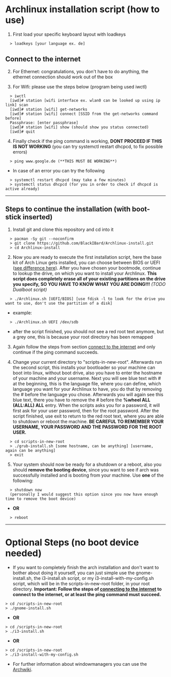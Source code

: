 # Archlinux installation script (how to use)

1. First load your specific keyboard layout with loadkeys

```
  > loadkeys [your language ex. de]
```


## Connect to the internet


2. For Ethernet: congratulations, you don't have to do anything, the ethernet connection should work out of the box

3. For Wifi: please use the steps below (program being used iwctl)

```
  > iwctl
  [iwd]# station [wifi interface ex. wlan0 can be looked up using ip link] scan 
  [iwd]# station [wifi] get-networks 
  [iwd]# station [wifi] connect [SSID from the get-networks command before] 
  Passphrase: [enter passphrase]
  [iwd]# station [wifi] show (should show you status connected)
  [iwd]# quit
```

4. Finally check if the ping command is working, **DONT PROCEED IF THIS IS NOT WORKING**
  (you can try systemctl restart dhcpcd, to fix possible errors)

```
  > ping www.google.de (**THIS MUST BE WORKING**)
```

- In case of an error you can try the following

```
  > systemctl restart dhcpcd (may take a few minutes)
  > systemctl status dhcpcd (for you in order to check if dhcpcd is active already)
```

---

## Steps to continue the installation (with boot-stick inserted)

1. Install git and clone this repository and cd into it
```
  > pacman -Sy git --noconfirm
  > git clone https://github.com/BlackIBard/Archlinux-install.git
  > cd Archlinux-install
```

2. Now you are ready to execute the first installation script, here the base kit of Arch Linux gets installed, you can choose between BIOS or UEFI ([see difference here](https://wiki.archlinux.org/title/installation_guide)). After you have chosen your bootmode, continue to lookup the drive, on which you want to install your Archlinux.
**This script does completely erase all of your existing partitions on the drive you specify, SO YOU HAVE TO KNOW WHAT YOU ARE DOING!!!** 
*(TODO Dualboot script)*

```
  > ./Archlinux.sh [UEFI/BIOS] [use fdisk -l to look for the drive you want to use, don't use the partition of a disk]
```

- example: 

```
  > ./Archlinux.sh UEFI /dev/sdb
```

- after the script finished, you should not see a red root text anymore, but a grey one, this is because your root directory has been remapped


3. Again follow the steps from section [connect to the internet](#connect-to-the-internet) and only continue if the ping command succeeds.

4. Change your current directory to "scripts-in-new-root". Afterwards run the second script, this installs your bootloader so your machine can boot into linux, without boot drive, also you have to enter the hostname of your machine and your username. Next you will see blue text with # at the beginning, this is the language file, where you can define, which language you want for your Archlinux to have, you do that by removing the # before the language you chose. Afterwards you will again see this blue text, there you have to remove the # before the **%wheel ALL (ALL:ALL) ALL** entry. When the scripts asks you for a password, it will first ask for your user password, then for the root password. After the script finished, use exit to return to the red root text, where you are able to shutdown or reboot the machine.
**BE CAREFUL TO REMEMBER YOUR USERNAME, YOUR PASSWORD AND THE PASSWORD FOR THE ROOT USER.**

```
  > cd scripts-in-new-root
  > ./grub-install.sh [some hostname, can be anything] [username, again can be anything]
  > exit
```

5. Your system should now be ready for a shutdown or a reboot, also you should **remove the booting device**, since you want to see if arch was successfully installed and is booting from your machine. Use **one** of the following:
```
  > shutdown now 
  (personally I would suggest this option since you now have enough time to remove the boot device)
```

  - **OR**

```
  > reboot
```

---

# Optional Steps (no boot device needed)

- If you want to completely finish the arch installation and don't want to bother about doing it yourself, you can just simple use the gnome-install.sh, the i3-install.sh script, or my i3-install-with-my-config.sh script, which will be in the scripts-in-new-root folder, in your root directory. 
**Important: Follow the steps of [connecting to the internet](#connect-to-the-internet) to connect to the internet, or at least the ping command must succeed.**

```
> cd /scripts-in-new-root
> ./gnome-install.sh
```

- **OR**

```
> cd /scripts-in-new-root
> ./i3-install.sh
```

- **OR**

```
> cd /scripts-in-new-root
> ./i3-install-with-my-config.sh
```


- For further information about windowmanagers you can use the [Archwiki](https://wiki.archlinux.org/title/window_manager).
